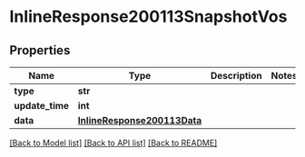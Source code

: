 # InlineResponse200113SnapshotVos

## Properties
Name | Type | Description | Notes
------------ | ------------- | ------------- | -------------
**type** | **str** |  | 
**update_time** | **int** |  | 
**data** | [**InlineResponse200113Data**](InlineResponse200113Data.md) |  | 

[[Back to Model list]](../README.md#documentation-for-models) [[Back to API list]](../README.md#documentation-for-api-endpoints) [[Back to README]](../README.md)


